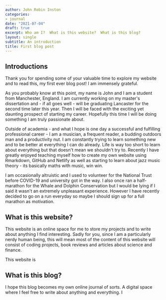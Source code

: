 ```yaml
---
author: John Robin Inston
categories:
- journal
date: "2021-07-04"
draft: true
excerpt: Who am I?  What is this website?  What is this blog?
layout: single
subtitle: An introduction
title: First blog post
---
```


## Introductions

Thank you for spending some of your valuable time to explore my website and to read this, my first ever blog post!  I am immensely grateful.  

As you probably know at this point, my name is John and I am a student from Manchester, England.  I am currently working on my master's dissertation and - if all goes well - will be graduating Lancaster for the second time later this year.  Then I will be faced with the exciting yet daunting prospect of starting my career.  Hopefully this time I will be doing something I am truly passionate about.

Outside of academia - and what I hope is one day a successful and fulfilling professional career - I am a musician, a frequent reader, a budding outdoors man and a productivity nut.  I am constantly trying to learn something new and to be better at everything I can do already.  Life is way too short to learn about everything but that doesn't mean we shouldn't try to.  Recently I have greatly enjoyed teaching myself how to create my own website using Rmarkdown, GitHub and Netlify as well as starting to learn about jazz music theory - its basically maths with music, win win.

I am occasionally altruistic and I used to volunteer for the National Trust before COVID-19 and university got in the way.  I also once ran a half-marathon for the Whale and Dolphin Conservation but I would be lying if I said it wasn't an extremely unpleasant experience.  However I have recently decided to go on a run everyday so maybe I should sign up for a full marathon as motivation.

## What is this website?

This website is an online space for me to store my projects and to write about anything I find interesting.  Sadly for you, since I am a particularly nerdy human being, this will mean most of the content of this website will consist of coding projects, book reviews and articles about science and finance.  

This website is 

## What is this blog?

I hope this blog becomes my own online journal of sorts.  A digital space where I feel free to write about anything and everything.  I 
